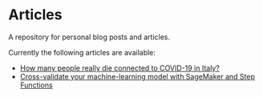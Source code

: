 # Articles

A repository for personal blog posts and articles.

Currently the following articles are available:
 - [How many people really die connected to COVID-19 in Italy?](mortality-covid19)
 - [Cross-validate your machine-learning model with SageMaker and Step Functions](smx-validator)
